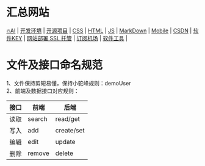 # 汇总网站
[🔥AI](./AI.md) |
[开发环境](./DevelopTools.md) |
[开源项目](./Project.md) |
[CSS](./CSS.md) |
[HTML](./HTML.md) |
[JS](./JS.md) |
[MarkDown](./MarkDown.md) |
[Mobile](./Mobile.md) |
[CSDN](./CSDN.md) |
[软件KEY](./SoftKey.md) |
[网站部署 SSL 托管](./WebSite.md) |
[订阅机场](./ProxySub.md) |
[软件工具](./System.md) |

# 文件及接口命名规范
1、文件保持剪短易懂，保持小驼峰规则：demoUser \
2、前端及数据接口对应规则：

| 接口   | 前端     | 后端         |
|------|--------|------------|
| 读取   | search | read/get   |
| 写入   | add    | create/set |
| 编辑   | edit   | update     |
| 删除   | remove | delete     |
